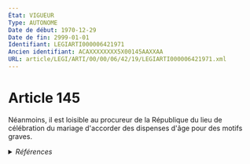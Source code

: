 ```yaml
---
État: VIGUEUR
Type: AUTONOME
Date de début: 1970-12-29
Date de fin: 2999-01-01
Identifiant: LEGIARTI000006421971
Ancien identifiant: ACAXXXXXXXX5X00145AAXXAA
URL: article/LEGI/ARTI/00/00/06/42/19/LEGIARTI000006421971.xml
---
```


<h1>Article 145</h1>

Néanmoins, il est loisible au procureur de la République du lieu de célébration
du mariage d'accorder des dispenses d'âge pour des motifs graves.


<details>
  <summary><em>Références</em></summary>

  <h2>Textes faisant référence à l'article</h2>
  
  <ul>
    <li>
      <a href="https://legal.tricoteuses.fr//redirection/JORFTEXT000000511959?vers=git&vers=legifrance">Loi n°70-1266 du 23 décembre 1970 MODIFIANT LES DISPOSITIONS DE L'ART. 145 DU CODE CIVIL RELATIVES AUX DISPENSES D'AGE EN VUE DU MARIAGE</a> MODIFICATION cible
    </li>
  </ul>
  
  <h2>Références faites par l'article</h2>
  
  <ul>
    <li>
      CODIFICATION source Loi 1803-03-14
    </li>
    <li>
      CREATION source Loi 1803-03-17 promulguée le 27 mars 1803
    </li>
    <li>
      1970-12-23 MODIFICATION source <a href="https://legal.tricoteuses.fr//redirection/JORFTEXT000000511959?vers=git&vers=legifrance">Loi n°70-1266 du 23 décembre 1970 MODIFIANT LES DISPOSITIONS DE L'ART. 145 DU CODE CIVIL RELATIVES AUX DISPENSES D'AGE EN VUE DU MARIAGE</a>
    </li>
  </ul>
</details>
